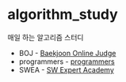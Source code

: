# algorithm_study
매일 하는 알고리즘 스터디   
  
- BOJ - [Baekjoon Online Judge](https://www.acmicpc.net/)  
- programmers - [programmers](https://programmers.co.kr/)  
- SWEA - [SW Expert Academy](https://swexpertacademy.com/main/main.do)  

